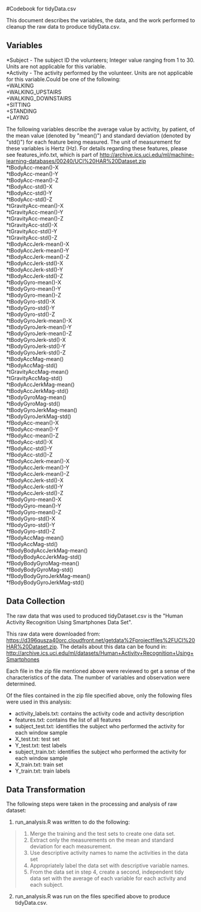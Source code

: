 #Codebook for tidyData.csv

This document describes the variables, the data, and the work performed to cleanup the raw data to produce tidyData.csv.

## Variables

*Subject - The subject ID the volunteers; Integer value ranging from 1 to 30. Units are not applicable for this variable.  
*Activity - The activity performed by the volunteer. Units are not applicable for this variable.Could be one of the following:  
    +WALKING  
    +WALKING_UPSTAIRS  
    +WALKING_DOWNSTAIRS  
    +SITTING  
    +STANDING  
    +LAYING  

The following variables describe the average value by activity, by patient, of the mean value (denoted by "mean()") and standard deviation (denoted by "std()") for each feature being measured.  The unit of measurement for these variables is Hertz (Hz). For details regarding these features, please see features_info.txt, which is part of   http://archive.ics.uci.edu/ml/machine-learning-databases/00240/UCI%20HAR%20Dataset.zip  
  *tBodyAcc-mean()-X  
  *tBodyAcc-mean()-Y  
  *tBodyAcc-mean()-Z  
  *tBodyAcc-std()-X  
  *tBodyAcc-std()-Y  
  *tBodyAcc-std()-Z  
  *tGravityAcc-mean()-X  
  *tGravityAcc-mean()-Y  
  *tGravityAcc-mean()-Z  
  *tGravityAcc-std()-X  
  *tGravityAcc-std()-Y  
  *tGravityAcc-std()-Z  
  *tBodyAccJerk-mean()-X  
  *tBodyAccJerk-mean()-Y  
  *tBodyAccJerk-mean()-Z  
  *tBodyAccJerk-std()-X  
  *tBodyAccJerk-std()-Y  
  *tBodyAccJerk-std()-Z  
  *tBodyGyro-mean()-X  
  *tBodyGyro-mean()-Y  
  *tBodyGyro-mean()-Z  
  *tBodyGyro-std()-X  
  *tBodyGyro-std()-Y  
  *tBodyGyro-std()-Z  
  *tBodyGyroJerk-mean()-X  
  *tBodyGyroJerk-mean()-Y  
  *tBodyGyroJerk-mean()-Z  
  *tBodyGyroJerk-std()-X  
  *tBodyGyroJerk-std()-Y  
  *tBodyGyroJerk-std()-Z  
  *tBodyAccMag-mean()  
  *tBodyAccMag-std()  
  *tGravityAccMag-mean()  
  *tGravityAccMag-std()  
  *tBodyAccJerkMag-mean()  
  *tBodyAccJerkMag-std()  
  *tBodyGyroMag-mean()  
  *tBodyGyroMag-std()  
  *tBodyGyroJerkMag-mean()  
  *tBodyGyroJerkMag-std()  
  *fBodyAcc-mean()-X  
  *fBodyAcc-mean()-Y  
  *fBodyAcc-mean()-Z  
  *fBodyAcc-std()-X  
  *fBodyAcc-std()-Y  
  *fBodyAcc-std()-Z  
  *fBodyAccJerk-mean()-X  
  *fBodyAccJerk-mean()-Y  
  *fBodyAccJerk-mean()-Z  
  *fBodyAccJerk-std()-X  
  *fBodyAccJerk-std()-Y  
  *fBodyAccJerk-std()-Z  
  *fBodyGyro-mean()-X  
  *fBodyGyro-mean()-Y  
  *fBodyGyro-mean()-Z  
  *fBodyGyro-std()-X  
  *fBodyGyro-std()-Y  
  *fBodyGyro-std()-Z  
  *fBodyAccMag-mean()  
  *fBodyAccMag-std()  
  *fBodyBodyAccJerkMag-mean()  
  *fBodyBodyAccJerkMag-std()  
  *fBodyBodyGyroMag-mean()  
  *fBodyBodyGyroMag-std()  
  *fBodyBodyGyroJerkMag-mean()  
  *fBodyBodyGyroJerkMag-std()  



## Data Collection

The raw data that was used to produced tidyDataset.csv is the "Human Activity Recognition Using Smartphones Data Set".

This raw data were downloaded from: https://d396qusza40orc.cloudfront.net/getdata%2Fprojectfiles%2FUCI%20HAR%20Dataset.zip.  The details about this data can be found in: http://archive.ics.uci.edu/ml/datasets/Human+Activity+Recognition+Using+Smartphones  

Each file in the zip file mentioned above were reviewed to get a sense of the characteristics of the data.  The number of variables and observation were determined.

Of the files contained in the zip file specified above, only the following files were used in this analysis:  
- activity_labels.txt: contains the activity code and activity description
- features.txt: contains the list of all features  
- subject_test.txt: identifies the subject who performed the activity for each window sample  
- X_test.txt: test set  
- Y_test.txt: test labels  
- subject_train.txt: identifies the subject who performed the activity for each window sample  
- X_train.txt: train set  
- Y_train.txt: train labels  


## Data Transformation
The following steps were taken in the processing and analysis of raw dataset:
1. run_analysis.R was written to do the following:
>    1. Merge the training and the test sets to create one data set.  
>    2. Extract only the measurements on the mean and standard deviation for each measurement.   
>    3. Use descriptive activity names to name the activities in the data set  
>    4. Appropriately label the data set with descriptive variable names.   
>    5. From the data set in step 4, create a second, independent tidy data set with the average of each variable for each activity and each subject.

2. run_analysis.R was run on the files specified above to produce tidyData.csv.



